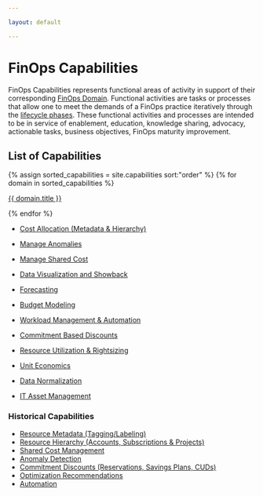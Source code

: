 ```yaml
---

layout: default

---
```


# FinOps Capabilities

FinOps Capabilities represents functional areas of activity in support of their corresponding [FinOps Domain](/framework/domains/). Functional activities are tasks or processes that allow one to meet the demands of a FinOps practice iteratively through the [lifecycle phases](/framework/phases/). These functional activities and processes are intended to be in service of enablement, education, knowledge sharing, advocacy, actionable tasks, business objectives, FinOps maturity improvement.

## List of Capabilities



{% assign sorted_capabilities = site.capabilities sort:"order" %}
{% for domain in sorted_capabilities %}


<a class="text-lg hover:text-green-500 transition-colors duration-200 p-4" href="{{ domain.url }}">{{ domain.title }}</a>


{% endfor %}

- [Cost Allocation (Metadata & Hierarchy)](fc-cost-allocation-metadata-and-hierarchy)

- [Manage Anomalies](fc-manage-anomalies)

- [Manage Shared Cost](fc-manage-shared-cost)

- [Data Visualization and Showback](fc-data-visualization-and-showback)

- [Forecasting](fc-forecasting)

- [Budget Modeling](fc-budget-modeling)

- [Workload Management & Automation](fc-workload-management-and-automation)

- [Commitment Based Discounts](fc-commitment-based-discounts)

- [Resource Utilization & Rightsizing](fc-resource-utilization-and-rightsizing)

- [Unit Economics](fc-unit-economics)

- [Data Normalization](fc-data-normalization)

- [IT Asset Management](fc-it-asset-management)

### Historical Capabilities
- [Resource Metadata (Tagging/Labeling)](tagging-labeling)
- [Resource Hierarchy (Accounts, Subscriptions & Projects)](resource-hierarchy)
- [Shared Cost Management](shared-cost-management)
- [Anomaly Detection](anomaly-detection)
- [Commitment Discounts (Reservations, Savings Plans, CUDs)](commitment-discounts)
- [Optimization Recommendations](optimization-recommendations)
- [Automation](automation)
